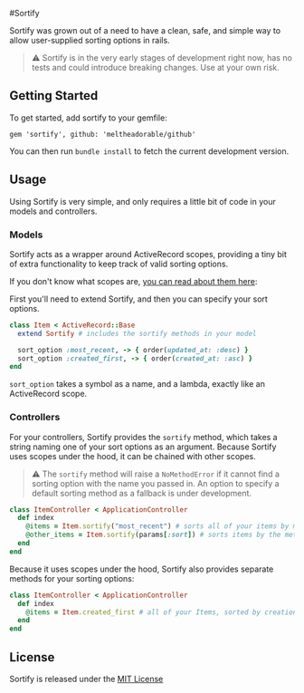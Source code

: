 #Sortify

Sortify was grown out of a need to have a clean, safe, and simple way to allow user-supplied sorting options in rails.

> :warning: Sortify is in the very early stages of development right now, has no tests and could introduce breaking changes. Use at your own risk.

## Getting Started

To get started, add sortify to your gemfile:

`gem 'sortify', github: 'meltheadorable/github'`

You can then run `bundle install` to fetch the current development version.

## Usage

Using Sortify is very simple, and only requires a little bit of code in your models and controllers.



### Models

Sortify acts as a wrapper around ActiveRecord scopes, providing a tiny bit of extra functionality to keep track of valid sorting options.

If you don't know what scopes are, [you can read about them here](http://guides.rubyonrails.org/active_record_querying.html#scopes):

First you'll need to extend Sortify, and then you can specify your sort options.

```ruby
class Item < ActiveRecord::Base
  extend Sortify # includes the sortify methods in your model

  sort_option :most_recent, -> { order(updated_at: :desc) }
  sort_option :created_first, -> { order(created_at: :asc) }
end
```

`sort_option` takes a symbol as a name, and a lambda, exactly like an ActiveRecord scope.


### Controllers

For your controllers, Sortify provides the `sortify` method, which takes a string naming one of your sort options as an argument. Because Sortify uses scopes under the hood, it can be chained with other scopes.

> :warning: The `sortify` method will raise a `NoMethodError` if it cannot find a sorting option with the name you passed in. An option to specify a default sorting method as a fallback is under development.

```ruby
class ItemController < ApplicationController
  def index
    @items = Item.sortify("most_recent") # sorts all of your items by most recent
    @other_items = Item.sortify(params[:sort]) # sorts items by the method specified by the user in the parameters
  end
end
```

Because it uses scopes under the hood, Sortify also provides separate methods for your sorting options:

```ruby
class ItemController < ApplicationController
  def index
    @items = Item.created_first # all of your Items, sorted by creation date
  end
end
```

## License

Sortify is released under the [MIT License](LICENSE)
